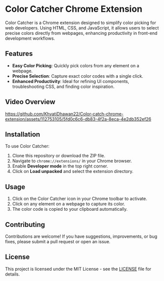 # Color Catcher Chrome Extension

Color Catcher is a Chrome extension designed to simplify color picking for web developers. Using HTML, CSS, and JavaScript, it allows users to select precise colors directly from webpages, enhancing productivity in front-end development workflows.

## Features

- **Easy Color Picking**: Quickly pick colors from any element on a webpage.
- **Precise Selection**: Capture exact color codes with a single click.
- **Enhanced Productivity**: Ideal for refining UI components, troubleshooting CSS, and finding color inspiration.

## Video Overview

https://github.com/KhyatiDhawan22/Color-catch-chrome-extension/assets/112753105/5fd0c6c6-db83-4f2a-8eca-4e2db352ef26



## Installation

To use Color Catcher:

1. Clone this repository or download the ZIP file.
2. Navigate to `chrome://extensions/` in your Chrome browser.
3. Enable **Developer mode** in the top right corner.
4. Click on **Load unpacked** and select the extension directory.

## Usage

1. Click on the Color Catcher icon in your Chrome toolbar to activate.
2. Click on any element on a webpage to capture its color.
3. The color code is copied to your clipboard automatically.

## Contributing

Contributions are welcome! If you have suggestions, improvements, or bug fixes, please submit a pull request or open an issue.

## License

This project is licensed under the MIT License - see the [LICENSE](LICENSE) file for details.
